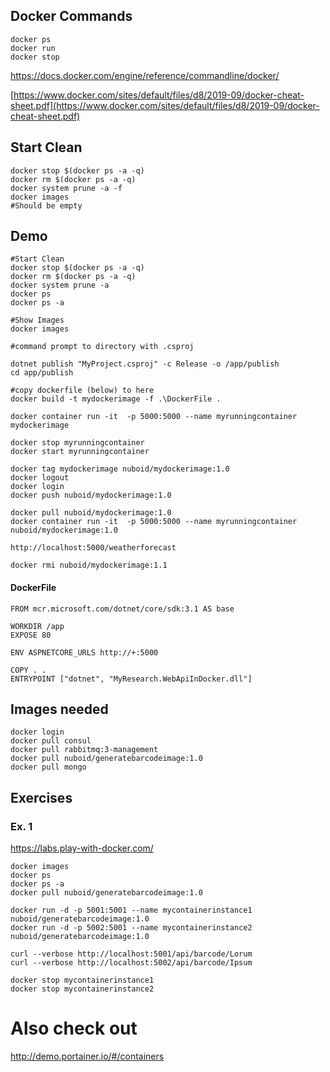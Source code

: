 ## Docker Commands

    docker ps
    docker run
    docker stop

https://docs.docker.com/engine/reference/commandline/docker/

[https://www.docker.com/sites/default/files/d8/2019-09/docker-cheat-sheet.pdf](https://www.docker.com/sites/default/files/d8/2019-09/docker-cheat-sheet.pdf)

## Start Clean

	docker stop $(docker ps -a -q)
	docker rm $(docker ps -a -q)
	docker system prune -a -f
	docker images
	#Should be empty
	
## Demo

	#Start Clean		
	docker stop $(docker ps -a -q)
	docker rm $(docker ps -a -q)
	docker system prune -a
	docker ps
	docker ps -a
	
	#Show Images
	docker images

	#command prompt to directory with .csproj
	
	dotnet publish "MyProject.csproj" -c Release -o /app/publish
	cd app/publish
	
	#copy dockerfile (below) to here	
	docker build -t mydockerimage -f .\DockerFile .

	docker container run -it  -p 5000:5000 --name myrunningcontainer mydockerimage

	docker stop myrunningcontainer 
	docker start myrunningcontainer 
		
	docker tag mydockerimage nuboid/mydockerimage:1.0
	docker logout
	docker login
	docker push nuboid/mydockerimage:1.0

	docker pull nuboid/mydockerimage:1.0
	docker container run -it  -p 5000:5000 --name myrunningcontainer nuboid/mydockerimage:1.0

    http://localhost:5000/weatherforecast
    
    docker rmi nuboid/mydockerimage:1.1

#### DockerFile
    FROM mcr.microsoft.com/dotnet/core/sdk:3.1 AS base

    WORKDIR /app
    EXPOSE 80

    ENV ASPNETCORE_URLS http://+:5000

    COPY . .
    ENTRYPOINT ["dotnet", "MyResearch.WebApiInDocker.dll"]

## Images needed

	docker login
	docker pull consul
	docker pull rabbitmq:3-management
	docker pull nuboid/generatebarcodeimage:1.0
	docker pull mongo
## Exercises
### Ex. 1

https://labs.play-with-docker.com/

	docker images
	docker ps
	docker ps -a
	docker pull nuboid/generatebarcodeimage:1.0

	docker run -d -p 5001:5001 --name mycontainerinstance1 nuboid/generatebarcodeimage:1.0
	docker run -d -p 5002:5001 --name mycontainerinstance2 nuboid/generatebarcodeimage:1.0

	curl --verbose http://localhost:5001/api/barcode/Lorum
	curl --verbose http://localhost:5002/api/barcode/Ipsum

	docker stop mycontainerinstance1
	docker stop mycontainerinstance2

# Also check out
http://demo.portainer.io/#/containers

<!--stackedit_data:
eyJoaXN0b3J5IjpbLTUzNDEyNDQ2MV19
-->